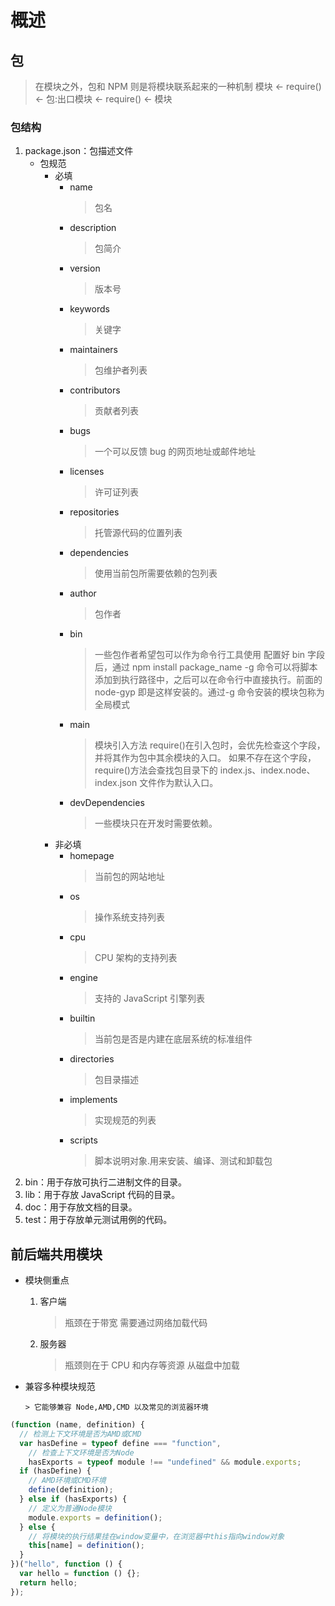 # 概述
## 包

> 在模块之外，包和 NPM 则是将模块联系起来的一种机制
> 模块 \<\- require() \<\- 包:出口模块 \<\- require() \<\- 模块

### 包结构

  1. package.json：包描述文件
     - 包规范
       - 必填
         - name
           > 包名
         - description
           > 包简介
         - version
           > 版本号
         - keywords
           > 关键字
         - maintainers
           > 包维护者列表
         - contributors
           > 贡献者列表
         - bugs
           > 一个可以反馈 bug 的网页地址或邮件地址
         - licenses
           > 许可证列表
         - repositories
           > 托管源代码的位置列表
         - dependencies
           > 使用当前包所需要依赖的包列表
         - author
           > 包作者
         - bin
           > 一些包作者希望包可以作为命令行工具使用
           > 配置好 bin 字段后，通过 npm install package_name -g 命令可以将脚本添加到执行路径中，之后可以在命令行中直接执行。前面的 node-gyp 即是这样安装的。通过-g 命令安装的模块包称为全局模式
         - main
           > 模块引入方法 require()在引入包时，会优先检查这个字段，并将其作为包中其余模块的入口。
           > 如果不存在这个字段，require()方法会查找包目录下的 index.js、index.node、index.json 文件作为默认入口。
         - devDependencies
           > 一些模块只在开发时需要依赖。
       - 非必填
         - homepage
           > 当前包的网站地址
         - os
           > 操作系统支持列表
         - cpu
           > CPU 架构的支持列表
         - engine
           > 支持的 JavaScript 引擎列表
         - builtin
           > 当前包是否是内建在底层系统的标准组件
         - directories
           > 包目录描述
         - implements
           > 实现规范的列表
         - scripts
           > 脚本说明对象.用来安装、编译、测试和卸载包
  2. bin：用于存放可执行二进制文件的目录。
  3. lib：用于存放 JavaScript 代码的目录。
  4. doc：用于存放文档的目录。
  5. test：用于存放单元测试用例的代码。

## 前后端共用模块

  - 模块侧重点

    1. 客户端
       > 瓶颈在于带宽
       > 需要通过网络加载代码
    2. 服务器
       > 瓶颈则在于 CPU 和内存等资源
       > 从磁盘中加载

  - 兼容多种模块规范

        > 它能够兼容 Node,AMD,CMD 以及常见的浏览器环境

```javascript
(function (name, definition) {
  // 检测上下文环境是否为AMD或CMD
  var hasDefine = typeof define === "function",
    // 检查上下文环境是否为Node
    hasExports = typeof module !== "undefined" && module.exports;
  if (hasDefine) {
    // AMD环境或CMD环境
    define(definition);
  } else if (hasExports) {
    // 定义为普通Node模块
    module.exports = definition();
  } else {
    // 将模块的执行结果挂在window变量中，在浏览器中this指向window对象
    this[name] = definition();
  }
})("hello", function () {
  var hello = function () {};
  return hello;
});
```
